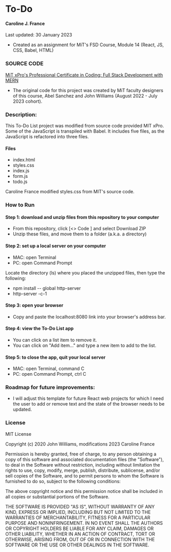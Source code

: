 # To-Do
#### Caroline J. France
Last updated: 30 January 2023

* Created as an assignment for MiT's FSD Course, Module 14 (React, JS, CSS, Babel, HTML)

### SOURCE CODE
[MiT xPro's Professional Certificate in Coding: Full Stack Development with MERN](https://xpro.mit.edu/programs/program-v1:xPRO+PCCx+R1/)
* The original code for this project was created by MiT faculty designers of this course, Abel Sanchez and John Williams (August 2022 - July 2023 cohort).

### Description:
This To-Do List project was modified from source code provided MIT xPro. Some of the JavaScript is transpiled with Babel. It includes five files, as the JavaScript is refactored into three files.

#### Files
* index.html
* styles.css
* index.js
* form.js
* todo.js

Caroline France modified styles.css from MIT's source code.

### How to Run

#### Step 1: download and unzip files from this repository to your computer
* From this repository, click [<> Code ] and select Download ZIP
* Unzip these files, and move them to a folder (a.k.a. a directory)

#### Step 2: set up a local server on your computer

* MAC: open Terminal
* PC: open Command Prompt

Locate the directory (ls) where you placed the unzipped files, then type the following:
* npm install -- global http-server
* http-server -c-1

#### Step 3: open your browser
* Copy and paste the localhost:8080 link into your browser's address bar.

#### Step 4: view the To-Do List app
* You can click on a list item to remove it.
* You can click on "Add item..." and type a new item to add to the list.

#### Step 5: to close the app, quit your local server
* MAC: open Terminal, command C
* PC: open Command Prompt, ctrl C

### Roadmap for future improvements:
* I will adjust this template for future React web projects for which I need the user to add or remove text and the state of the browser needs to be updated.

### License
MIT License

Copyright (c) 2020 John Williams, modifications 2023 Caroline France

Permission is hereby granted, free of charge, to any person obtaining a copy
of this software and associated documentation files (the "Software"), to deal
in the Software without restriction, including without limitation the rights
to use, copy, modify, merge, publish, distribute, sublicense, and/or sell
copies of the Software, and to permit persons to whom the Software is
furnished to do so, subject to the following conditions:

The above copyright notice and this permission notice shall be included in all
copies or substantial portions of the Software.

THE SOFTWARE IS PROVIDED "AS IS", WITHOUT WARRANTY OF ANY KIND, EXPRESS OR
IMPLIED, INCLUDING BUT NOT LIMITED TO THE WARRANTIES OF MERCHANTABILITY,
FITNESS FOR A PARTICULAR PURPOSE AND NONINFRINGEMENT. IN NO EVENT SHALL THE
AUTHORS OR COPYRIGHT HOLDERS BE LIABLE FOR ANY CLAIM, DAMAGES OR OTHER
LIABILITY, WHETHER IN AN ACTION OF CONTRACT, TORT OR OTHERWISE, ARISING FROM,
OUT OF OR IN CONNECTION WITH THE SOFTWARE OR THE USE OR OTHER DEALINGS IN THE
SOFTWARE.
